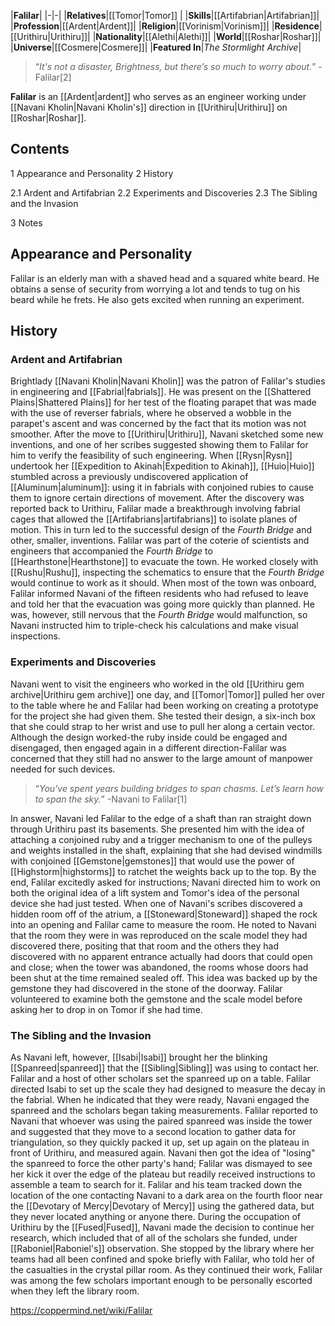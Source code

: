 |**Falilar**|
|-|-|
|**Relatives**|[[Tomor\|Tomor]] |
|**Skills**|[[Artifabrian\|Artifabrian]]|
|**Profession**|[[Ardent\|Ardent]]|
|**Religion**|[[Vorinism\|Vorinism]]|
|**Residence**|[[Urithiru\|Urithiru]]|
|**Nationality**|[[Alethi\|Alethi]]|
|**World**|[[Roshar\|Roshar]]|
|**Universe**|[[Cosmere\|Cosmere]]|
|**Featured In**|*The Stormlight Archive*|

>“*It's not a disaster, Brightness, but there’s so much to worry about.*”
\-Falilar[2]


**Falilar** is an [[Ardent\|ardent]] who serves as an engineer working under [[Navani Kholin\|Navani Kholin's]] direction in [[Urithiru\|Urithiru]] on [[Roshar\|Roshar]].

## Contents

1 Appearance and Personality
2 History

2.1 Ardent and Artifabrian
2.2 Experiments and Discoveries
2.3 The Sibling and the Invasion


3 Notes


## Appearance and Personality
Falilar is an elderly man with a shaved head and a squared white beard. He obtains a sense of security from worrying a lot and tends to tug on his beard while he frets. He also gets excited when running an experiment.

## History
### Ardent and Artifabrian
Brightlady [[Navani Kholin\|Navani Kholin]] was the patron of Falilar's studies in engineering and [[Fabrial\|fabrials]]. He was present on the [[Shattered Plains\|Shattered Plains]] for her test of the floating parapet that was made with the use of reverser fabrials, where he observed a wobble in the parapet's ascent and was concerned by the fact that its motion was not smoother. After the move to [[Urithiru\|Urithiru]], Navani sketched some new inventions, and one of her scribes suggested showing them to Falilar for him to verify the feasibility of such engineering.
When [[Rysn\|Rysn]] undertook her [[Expedition to Akinah\|Expedition to Akinah]], [[Huio\|Huio]] stumbled across a previously undiscovered application of [[Aluminum\|aluminum]]: using it in fabrials with conjoined rubies to cause them to ignore certain directions of movement. After the discovery was reported back to Urithiru, Falilar made a breakthrough involving fabrial cages that allowed the [[Artifabrians\|artifabrians]] to isolate planes of motion. This in turn led to the successful design of the *Fourth Bridge* and other, smaller, inventions.
Falilar was part of the coterie of scientists and engineers that accompanied the *Fourth Bridge* to [[Hearthstone\|Hearthstone]] to evacuate the town. He worked closely with [[Rushu\|Rushu]], inspecting the schematics to ensure that the *Fourth Bridge* would continue to work as it should. When most of the town was onboard, Falilar informed Navani of the fifteen residents who had refused to leave and told her that the evacuation was going more quickly than planned. He was, however, still nervous that the *Fourth Bridge* would malfunction, so Navani instructed him to triple-check his calculations and make visual inspections.

### Experiments and Discoveries
Navani went to visit the engineers who worked in the old [[Urithiru gem archive\|Urithiru gem archive]] one day, and [[Tomor\|Tomor]] pulled her over to the table where he and Falilar had been working on creating a prototype for the project she had given them. She tested their design, a six-inch box that she could strap to her wrist and use to pull her along a certain vector. Although the design worked-the ruby inside could be engaged and disengaged, then engaged again in a different direction-Falilar was concerned that they still had no answer to the large amount of manpower needed for such devices.

>“*You've spent years building bridges to span chasms. Let’s learn how to span the sky.*”
\-Navani to Falilar[1]

In answer, Navani led Falilar to the edge of a shaft than ran straight down through Urithiru past its basements. She presented him with the idea of attaching a conjoined ruby and a trigger mechanism to one of the pulleys and weights installed in the shaft, explaining that she had devised windmills with conjoined [[Gemstone\|gemstones]] that would use the power of [[Highstorm\|highstorms]] to ratchet the weights back up to the top. By the end, Falilar excitedly asked for instructions; Navani directed him to work on both the original idea of a lift system and Tomor's idea of the personal device she had just tested.
When one of Navani's scribes discovered a hidden room off of the atrium, a [[Stoneward\|Stoneward]] shaped the rock into an opening and Falilar came to measure the room. He noted to Navani that the room they were in was reproduced on the scale model they had discovered there, positing that that room and the others they had discovered with no apparent entrance actually had doors that could open and close; when the tower was abandoned, the rooms whose doors had been shut at the time remained sealed off. This idea was backed up by the gemstone they had discovered in the stone of the doorway. Falilar volunteered to examine both the gemstone and the scale model before asking her to drop in on Tomor if she had time.

### The Sibling and the Invasion
As Navani left, however, [[Isabi\|Isabi]] brought her the blinking [[Spanreed\|spanreed]] that the [[Sibling\|Sibling]] was using to contact her. Falilar and a host of other scholars set the spanreed up on a table. Falilar directed Isabi to set up the scale they had designed to measure the decay in the fabrial. When he indicated that they were ready, Navani engaged the spanreed and the scholars began taking measurements. Falilar reported to Navani that whoever was using the paired spanreed was inside the tower and suggested that they move to a second location to gather data for triangulation, so they quickly packed it up, set up again on the plateau in front of Urithiru, and measured again. Navani then got the idea of "losing" the spanreed to force the other party's hand; Falilar was dismayed to see her kick it over the edge of the plateau but readily received instructions to assemble a team to search for it. Falilar and his team tracked down the location of the one contacting Navani to a dark area on the fourth floor near the [[Devotary of Mercy\|Devotary of Mercy]] using the gathered data, but they never located anything or anyone there.
During the occupation of Urithiru by the [[Fused\|Fused]], Navani made the decision to continue her research, which included that of all of the scholars she funded, under [[Raboniel\|Raboniel's]] observation. She stopped by the library where her teams had all been confined and spoke briefly with Falilar, who told her of the casualties in the crystal pillar room. As they continued their work, Falilar was among the few scholars important enough to be personally escorted when they left the library room.



https://coppermind.net/wiki/Falilar